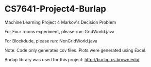 # CS7641-Project4-Burlap
Machine Learning Project 4
Markov's Decision Problem


For Four rooms experiment, please run:
GridWorld.java

For Blockdude, please run:
NonGridWorld.java

Note: 
Code only generates csv files. Plots were generated using Excel.

Burlap library was used for this project:
http://burlap.cs.brown.edu/
